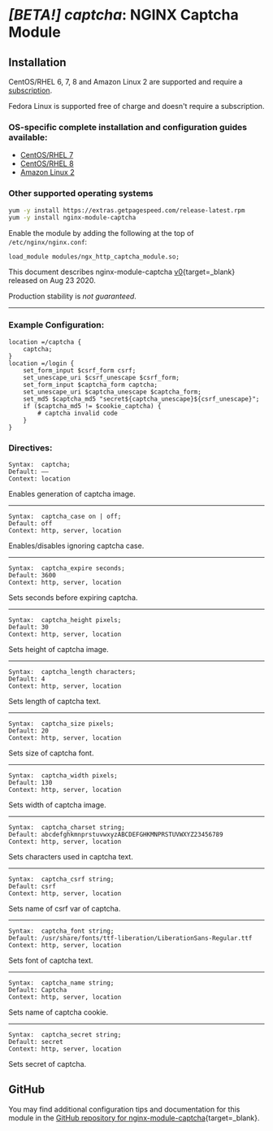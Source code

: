 # *[BETA!] captcha*: NGINX Captcha Module

## Installation

CentOS/RHEL 6, 7, 8 and Amazon Linux 2 are supported and require a [subscription](https://www.getpagespeed.com/repo-subscribe).

Fedora Linux is supported free of charge and doesn't require a subscription.

### OS-specific complete installation and configuration guides available:

*   [CentOS/RHEL 7](https://bit.ly/nginx-captcha-el)
*   [CentOS/RHEL 8](https://bit.ly/nginx-captcha-el)
*   [Amazon Linux 2](https://bit.ly/nginx-captcha-el)

### Other supported operating systems        
```bash
yum -y install https://extras.getpagespeed.com/release-latest.rpm
yum -y install nginx-module-captcha
```

Enable the module by adding the following at the top of `/etc/nginx/nginx.conf`:

```nginx
load_module modules/ngx_http_captcha_module.so;
```


This document describes nginx-module-captcha [v0](https://github.com/dvershinin/ngx_http_captcha_module/releases/tag/0){target=_blank} 
released on Aug 23 2020.
    
Production stability is *not guaranteed*.
<hr />

### Example Configuration:
```nginx
location =/captcha {
    captcha;
}
location =/login {
    set_form_input $csrf_form csrf;
    set_unescape_uri $csrf_unescape $csrf_form;
    set_form_input $captcha_form captcha;
    set_unescape_uri $captcha_unescape $captcha_form;
    set_md5 $captcha_md5 "secret${captcha_unescape}${csrf_unescape}";
    if ($captcha_md5 != $cookie_captcha) {
        # captcha invalid code
    }
}
```
### Directives:

    Syntax:	 captcha;
    Default: ——
    Context: location

Enables generation of captcha image.<hr>

    Syntax:	 captcha_case on | off;
    Default: off
    Context: http, server, location

Enables/disables ignoring captcha case.<hr>

    Syntax:	 captcha_expire seconds;
    Default: 3600
    Context: http, server, location

Sets seconds before expiring captcha.<hr>

    Syntax:	 captcha_height pixels;
    Default: 30
    Context: http, server, location

Sets height of captcha image.<hr>

    Syntax:	 captcha_length characters;
    Default: 4
    Context: http, server, location

Sets length of captcha text.<hr>

    Syntax:	 captcha_size pixels;
    Default: 20
    Context: http, server, location

Sets size of captcha font.<hr>

    Syntax:	 captcha_width pixels;
    Default: 130
    Context: http, server, location

Sets width of captcha image.<hr>

    Syntax:	 captcha_charset string;
    Default: abcdefghkmnprstuvwxyzABCDEFGHKMNPRSTUVWXYZ23456789
    Context: http, server, location

Sets characters used in captcha text.<hr>

    Syntax:	 captcha_csrf string;
    Default: csrf
    Context: http, server, location

Sets name of csrf var of captcha.<hr>

    Syntax:	 captcha_font string;
    Default: /usr/share/fonts/ttf-liberation/LiberationSans-Regular.ttf
    Context: http, server, location

Sets font of captcha text.<hr>

    Syntax:	 captcha_name string;
    Default: Captcha
    Context: http, server, location

Sets name of captcha cookie.<hr>

    Syntax:	 captcha_secret string;
    Default: secret
    Context: http, server, location

Sets secret of captcha.

## GitHub

You may find additional configuration tips and documentation for this module in the [GitHub repository for 
nginx-module-captcha](https://github.com/dvershinin/ngx_http_captcha_module){target=_blank}.